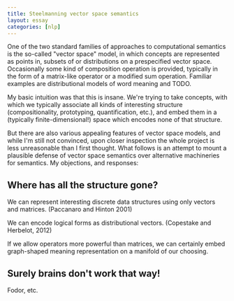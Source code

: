 ```yaml
---
title: Steelmanning vector space semantics
layout: essay
categories: [nlp]
---
```


One of the two standard families of approaches to computational semantics is the
so-called "vector space" model, in which concepts are represented as points in,
subsets of or distributions on a prespecified vector space. Occasionally some
kind of composition operation is provided, typically in the form of a
matrix-like operator or a modified sum operation. Familiar examples are
distributional models of word meaning and TODO.

My basic intuition was that this is insane. We're trying to take concepts, with
which we typically associate all kinds of interesting structure
(compositionality, prototyping, quantification, etc.), and embed them in a
(typically finite-dimensional!) space which encodes none of that structure.

But there are also various appealing features of vector space models, and while
I'm still not convinced, upon closer inspection the whole project is less
unreasonable than I first thought. What follows is an attempt to mount a
plausible defense of vector space semantics over alternative machineries for
semantics. My objections, and responses:

## Where has all the structure gone?

We can represent interesting discrete data structures using only vectors and
matrices. (Paccanaro and Hinton 2001)

We can encode logical forms as distributional vectors. (Copestake and Herbelot,
2012)

If we allow operators more powerful than matrices, we can certainly embed
graph-shaped meaning representation on a manifold of our choosing.

## Surely brains don't work that way!

Fodor, etc.
